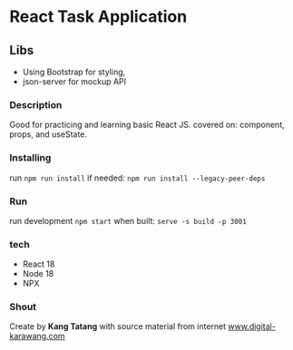 # React Task Application

## Libs
- Using Bootstrap for styling, 
- json-server for mockup API

### Description

Good for practicing and learning basic React JS. covered on: component, props, and useState.

### Installing

run `npm run install`
if needed: `npm run install --legacy-peer-deps`

### Run

run development `npm start`
when built: `serve -s build -p 3001`

### tech
- React 18
- Node 18
- NPX

### Shout

Create by **Kang Tatang** with source material from internet
www.digital-karawang.com